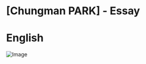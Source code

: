  
 # [Chungman PARK] - Essay

# English

![Image](https://github.com/user-attachments/assets/f0b550f9-5418-4954-87c4-d34489643493)



